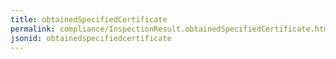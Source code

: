 ```yaml
---
title: obtainedSpecifiedCertificate
permalink: compliance/InspectionResult.obtainedSpecifiedCertificate.html
jsonid: obtainedspecifiedcertificate
---
```

